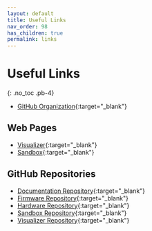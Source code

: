 ```yaml
---
layout: default
title: Useful Links
nav_order: 98
has_children: true
permalink: links
---
```


# Useful Links
{: .no_toc .pb-4}

- [GitHub Organization](https://github.com/Pera-Swarm){:target="_blank"}

## Web Pages
- [Visualizer](https://pera-swarm.ce.pdn.ac.lk/visualizer/){:target="_blank"}
- [Sandbox](https://pera-swarm.ce.pdn.ac.lk/sandbox/){:target="_blank"}

## GitHub Repositories
- [Documentation Repository](https://github.com/Pera-Swarm/docs){:target="_blank"}
- [Firmware Repository](https://github.com/Pera-Swarm/firmware){:target="_blank"}
- [Hardware Repository](https://github.com/Pera-Swarm/hardware){:target="_blank"}
- [Sandbox Repository](https://github.com/Pera-Swarm/sandbox){:target="_blank"}
- [Visualizer Repository](https://github.com/Pera-Swarm/visualizer){:target="_blank"}
